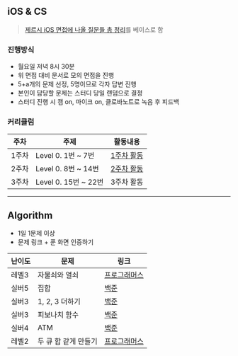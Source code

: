 ## iOS & CS
> [제르시 iOS 면접에 나올 질문들 총 정리](https://github.com/JeaSungLEE/iOSInterviewquestions)를 베이스로 함

### 진행방식
- 월요일 저녁 8시 30분
- 위 면접 대비 문서로 모의 면접을 진행
- 5+a개의 문제 선정, 5명이므로 각자 답변 진행
- 본인이 담당할 문제는 스터디 당일 랜덤으로 결정
- 스터디 진행 시 캠 on, 마이크 on, 클로바노트로 녹음 후 피드백

### 커리큘럼
|주차|주제|활동내용|
|---|---|---|
|1주차|Level 0. 1번 ~ 7번|[1주차 활동](https://github.com/JK-s-children/study/blob/main/Level%200/%5BWeek1%5D%201%EB%B2%88%20~%207%EB%B2%88.md)|
|2주차|Level 0. 8번 ~ 14번|[2주차 활동](https://github.com/JK-s-children/study/blob/main/Level%200/%5BWeek2%5D%208%EB%B2%88%20~%2014%EB%B2%88.md)|
|3주차|Level 0. 15번 ~ 22번|3주차 활동|

-----

## Algorithm
- 1일 1문제 이상
- 문제 링크 + 푼 화면 인증하기

|난이도|문제|링크|
|-|-|-|
|레벨3|자물쇠와 열쇠|[프로그래머스](https://school.programmers.co.kr/learn/courses/30/lessons/60059)|
|실버5|집합|[백준](https://www.acmicpc.net/problem/11723)|
|실버3|1, 2, 3 더하기|[백준](https://www.acmicpc.net/problem/9095)|
|실버3|피보나치 함수|[백준](https://www.acmicpc.net/problem/1003)|
|실버4|ATM|[백준](https://www.acmicpc.net/problem/11399)|
|레벨2|두 큐 합 같게 만들기|[프로그래머스](https://school.programmers.co.kr/learn/courses/30/lessons/118667)|
